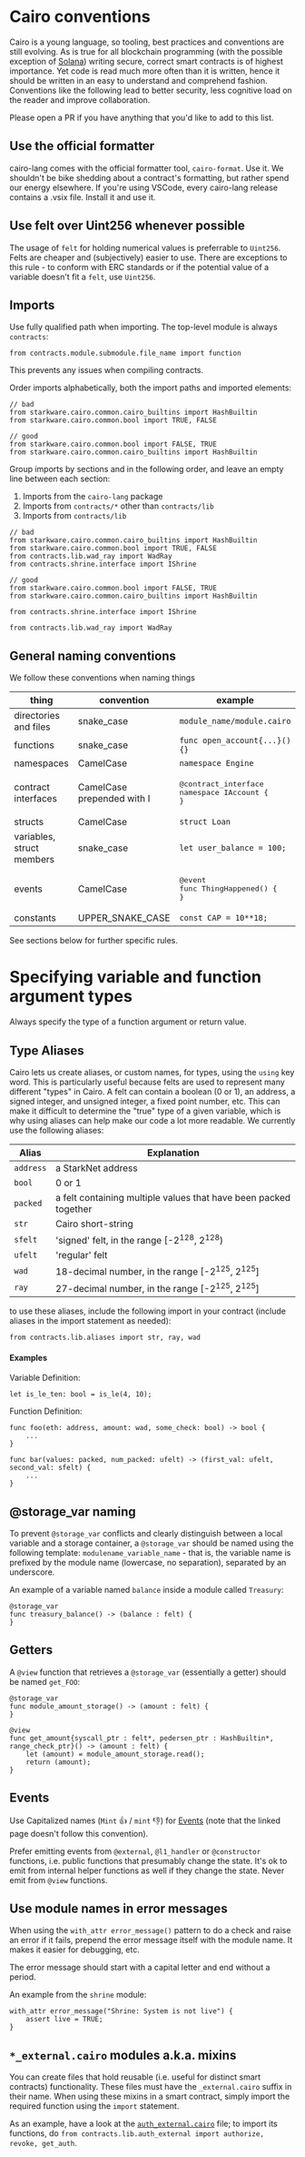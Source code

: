 # Cairo conventions

Cairo is a young language, so tooling, best practices and conventions are still evolving. As is true for all blockchain programming (with the possible exception of [Solana](https://twitter.com/KyleSamani/status/1418661490274439169)) writing secure, correct smart contracts is of highest importance. Yet code is read much more often than it is written, hence it should be written in an easy to understand and comprehend fashion. Conventions like the following lead to better security, less cognitive load on the reader and improve collaboration.

Please open a PR if you have anything that you'd like to add to this list.

## Use the official formatter

cairo-lang comes with the official formatter tool, `cairo-format`. Use it. We shouldn't be bike shedding about a contract's formatting, but rather spend our energy elsewhere. If you're using VSCode, every cairo-lang release contains a .vsix file. Install it and use it.

## Use felt over Uint256 whenever possible

The usage of `felt` for holding numerical values is preferrable to `Uint256`. Felts are cheaper and (subjectively) easier to use. There are exceptions to this rule - to conform with ERC standards or if the potential value of a variable doesn't fit a `felt`, use `Uint256`.

## Imports

Use fully qualified path when importing. The top-level module is always `contracts`:

```cairo
from contracts.module.submodule.file_name import function
```

This prevents any issues when compiling contracts.

Order imports alphabetically, both the import paths and imported elements:

```cairo
// bad
from starkware.cairo.common.cairo_builtins import HashBuiltin
from starkware.cairo.common.bool import TRUE, FALSE

// good
from starkware.cairo.common.bool import FALSE, TRUE
from starkware.cairo.common.cairo_builtins import HashBuiltin
```

Group imports by sections and in the following order, and leave an empty line between each section:
1. Imports from the `cairo-lang` package
2. Imports from `contracts/*` other than `contracts/lib`
3. Imports from `contracts/lib`

```cairo
// bad
from starkware.cairo.common.cairo_builtins import HashBuiltin
from starkware.cairo.common.bool import TRUE, FALSE
from contracts.lib.wad_ray import WadRay
from contracts.shrine.interface import IShrine

// good
from starkware.cairo.common.bool import FALSE, TRUE
from starkware.cairo.common.cairo_builtins import HashBuiltin

from contracts.shrine.interface import IShrine

from contracts.lib.wad_ray import WadRay
```


## General naming conventions

We follow these conventions when naming things

| thing                     | convention                 | example                                                          |
|---------------------------|----------------------------|------------------------------------------------------------------|
| directories and files     | snake_case                 | `module_name/module.cairo`                                       |
| functions                 | snake_case                 | `func open_account{...}(){}`                                      |
| namespaces                | CamelCase                  | `namespace Engine`                                               |
| contract interfaces       | CamelCase prepended with I | <pre>@contract_interface<br />namespace IAccount {<br />}</pre> |
| structs                   | CamelCase                  | `struct Loan`                                                    |
| variables, struct members | snake_case                 | `let user_balance = 100;`                                         |
| events                    | CamelCase                  | <pre>@event<br />func ThingHappened() {<br />}</pre>            |
| constants                 | UPPER_SNAKE_CASE           | `const CAP = 10**18;`                                             |

See sections below for further specific rules.

# Specifying variable and function argument types

Always specify the type of a function argument or return value.

## Type Aliases

Cairo lets us create aliases, or custom names, for types, using the `using` key word. This is particularly useful because felts are used to represent many different "types" in Cairo. A felt can contain a boolean (0 or 1), an address, a signed integer, and unsigned integer, a fixed point number, etc. This can make it difficult to determine the "true" type of a given variable, which is why using aliases can help make our code a lot more readable. We currently use the following aliases:

| Alias           | Explanation                                                         |
|-----------------|---------------------------------------------------------------------|
| `address`       | a StarkNet address                                                  |
| `bool`          | 0 or 1                                                              |
| `packed`        | a felt containing multiple values that have been packed together    |
| `str`           | Cairo short-string                                                  |
| `sfelt`         | 'signed' felt, in the range [-2<sup>128</sup>, 2<sup>128</sup>)     |
| `ufelt`         | 'regular' felt                                                      |
| `wad`           | 18-decimal number, in the range [-2<sup>125</sup>, 2<sup>125</sup>] |
| `ray`           | 27-decimal number, in the range [-2<sup>125</sup>, 2<sup>125</sup>] |

to use these aliases, include the following import in your contract (include aliases in the import statement as needed):

```cairo
from contracts.lib.aliases import str, ray, wad
```

#### Examples

Variable Definition:

```cairo
let is_le_ten: bool = is_le(4, 10);
```

Function Definition:

```cairo
func foo(eth: address, amount: wad, some_check: bool) -> bool {
    ...
}

func bar(values: packed, num_packed: ufelt) -> (first_val: ufelt, second_val: sfelt) {
    ...
}
```

## @storage_var naming

To prevent `@storage_var` conflicts and clearly distinguish between a local variable and a storage container, a `@storage_var` should be named using the following template: `modulename_variable_name` - that is, the variable name is prefixed by the module name (lowercase, no separation), separated by an underscore.

An example of a variable named `balance` inside a module called `Treasury`:

```cairo
@storage_var
func treasury_balance() -> (balance : felt) {
}
```

## Getters

A `@view` function that retrieves a `@storage_var` (essentially a getter) should be named `get_FOO`:

```cairo
@storage_var
func module_amount_storage() -> (amount : felt) {
}

@view
func get_amount{syscall_ptr : felt*, pedersen_ptr : HashBuiltin*, range_check_ptr}() -> (amount : felt) {
    let (amount) = module_amount_storage.read();
    return (amount);
}
```

## Events

Use Capitalized names (`Mint` 👍 / `mint` 👎) for [Events](https://www.cairo-lang.org/docs/hello_starknet/events.html) (note that the linked page doesn't follow this convention).

Prefer emitting events from `@external`, `@l1_handler` or `@constructor` functions, i.e. public functions that presumably change the state. It's ok to emit from internal helper functions as well if they change the state. Never emit from `@view` functions.

## Use module names in error messages

When using the `with_attr error_message()` pattern to do a check and raise an error if it fails, prepend the error message itself with the module name. It makes it easier for debugging, etc.

The error message should start with a capital letter and end without a period.

An example from the `shrine` module:

```cairo
with_attr error_message("Shrine: System is not live") {
    assert live = TRUE;
}
```

## `*_external.cairo` modules a.k.a. mixins

You can create files that hold reusable (i.e. useful for distinct smart contracts) functionality. These files must have the `_external.cairo` suffix in their name. When using these mixins in a smart contract, simply import the required function using the `import` statement.

As an example, have a look at the [`auth_external.cairo`](../contracts/lib/auth_external.cairo) file; to import its functions, do `from contracts.lib.auth_external import authorize, revoke, get_auth`.
